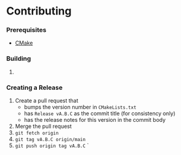 # Contributing

### Prerequisites

  * [CMake](https://cmake.org/)

### Building

  1. 

### Creating a Release

  1. Create a pull request that
     * bumps the version number in `CMakeLists.txt`
     * has `Release vA.B.C` as the commit title (for consistency only)
     * has the release notes for this version in the commit body
  2. Merge the pull request
  3. `git fetch origin`
  4. `git tag vA.B.C origin/main`
  5. `git push origin tag vA.B.C`
`